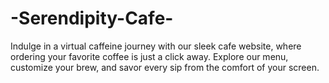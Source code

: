 # -Serendipity-Cafe-
Indulge in a virtual caffeine journey with our sleek cafe website, where ordering your favorite coffee is just a click away. Explore our menu, customize your brew, and savor every sip from the comfort of your screen.
